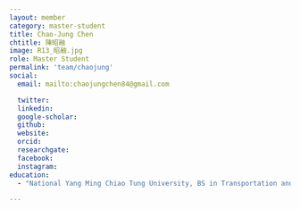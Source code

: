 ```yaml
---
layout: member
category: master-student
title: Chao-Jung Chen
chtitle: 陳昭融
image: R13_昭融.jpg
role: Master Student
permalink: 'team/chaojung'
social:
  email: mailto:chaojungchen84@gmail.com

  twitter: 
  linkedin: 
  google-scholar: 
  github: 
  website: 
  orcid: 
  researchgate: 
  facebook: 
  instagram: 
education:
  - "National Yang Ming Chiao Tung University, BS in Transportation and Logistics Management (2024)"

---
```




